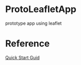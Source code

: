 # ProtoLeafletApp
prototype app using leaflet

# Reference
[Quick Start Guid](https://leafletjs.com/examples/quick-start/)



